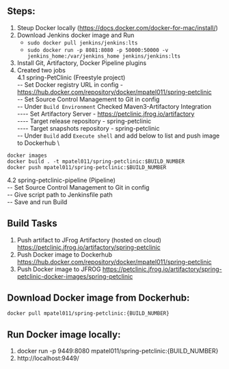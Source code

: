 ## Steps:
1. Steup Docker locally (https://docs.docker.com/docker-for-mac/install/)
2. Download Jenkins docker image and Run
	 - `sudo docker pull jenkins/jenkins:lts`
   - `sudo docker run -p 8081:8080 -p 50000:50000 -v jenkins_home:/var/jenkins_home jenkins/jenkins:lts`
3. Install Git, Artifactory, Docker Pipeline plugins
4. Created two jobs \
4.1 spring-PetClinic (Freestyle project) \
-- Set Docker registry URL in config - https://hub.docker.com/repository/docker/mpatel011/spring-petclinic  \
-- Set Source Control Management to Git in config \
-- Under `Build Environment` Checked Maven3-Artifactory Integration \
---- Set Artifactory Server - https://petclinic.jfrog.io/artifactory \
---- Target release repository - spring-petclinic  \
---- Target snapshots repository - spring-petclinic \
-- Under `Build` add `Execute shell` and add below to list and push image to Dockerhub \
```
docker images
docker build . -t mpatel011/spring-petclinic:$BUILD_NUMBER
docker push mpatel011/spring-petclinic:$BUILD_NUMBER
```
4.2 spring-petclinic-pipeline (Pipeline) \
-- Set Source Control Management to Git in config \
-- Give script path to Jenkinsfile path \
-- Save and run Build

## Build Tasks
1. Push artifact to JFrog Artifactory (hosted on cloud) https://petclinic.jfrog.io/artifactory/spring-petclinic
2. Push Docker image to Dockerhub https://hub.docker.com/repository/docker/mpatel011/spring-petclinic
3. Push Docker image to JFROG https://petclinic.jfrog.io/artifactory/spring-petclinic-docker-images/spring-petclinic

## Download Docker image from Dockerhub:
```docker pull mpatel011/spring-petclinic:{BUILD_NUMBER}```

## Run Docker image locally:
1. docker run -p 9449:8080 mpatel011/spring-petclinic:{BUILD_NUMBER}
2. http://localhost:9449/
